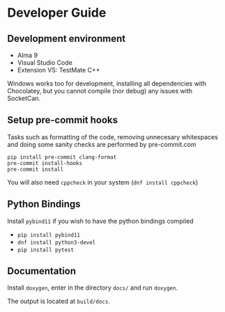 
# Developer Guide

## Development environment

- Alma 9
- Visual Studio Code
- Extension VS: TestMate C++

Windows works too for development, installing all dependencies with Chocolatey, but you cannot
compile (nor debug) any issues with SocketCan.

## Setup pre-commit hooks

Tasks such as formatting of the code, removing unnecesary whitespaces and doing some sanity checks are performed by pre-commit.com

```
pip install pre-commit clang-format
pre-commit install-hooks
pre-commit install
```

You will also need `cppcheck` in your system (`dnf install cppcheck`)

## Python Bindings

Install `pybind11` if you wish to have the python bindings compiled

- `pip install pybind11`
- `dnf install python3-devel`
- `pip install pytest`

## Documentation

Install `doxygen`, enter in the directory `docs/` and run `doxygen`.

The output is located at `build/docs`.
